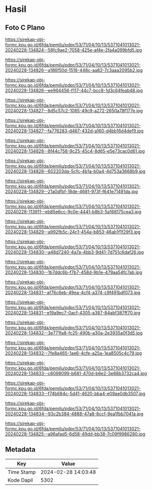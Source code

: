 # Hasil

## Foto C Plano

https://sirekap-obj-formc.kpu.go.id/6fda/pemilu/pdpr/53/71/04/10/13/5371041013021-20240228-134824--58fc9ae2-7058-425e-af4e-2fa4a099bfd5.jpg

https://sirekap-obj-formc.kpu.go.id/6fda/pemilu/pdpr/53/71/04/10/13/5371041013021-20240228-134826--a186f50d-1516-448c-aa82-7c3aaa2095b2.jpg

https://sirekap-obj-formc.kpu.go.id/6fda/pemilu/pdpr/53/71/04/10/13/5371041013021-20240228-134826--ee964456-f117-44c7-bcc8-1d3c64feab48.jpg

https://sirekap-obj-formc.kpu.go.id/6fda/pemilu/pdpr/53/71/04/10/13/5371041013021-20240228-134827--8d5c57c2-1085-49c9-a272-2650a78f177e.jpg

https://sirekap-obj-formc.kpu.go.id/6fda/pemilu/pdpr/53/71/04/10/13/5371041013021-20240228-134827--fa776283-d467-432d-a160-d4bb16d4def9.jpg

https://sirekap-obj-formc.kpu.go.id/6fda/pemilu/pdpr/53/71/04/10/13/5371041013021-20240228-134828--8f44c758-9c25-45c4-8d65-e5e73cac0d61.jpg

https://sirekap-obj-formc.kpu.go.id/6fda/pemilu/pdpr/53/71/04/10/13/5371041013021-20240228-134828--602203da-5cfc-4b1a-b0a4-4d753a3668b9.jpg

https://sirekap-obj-formc.kpu.go.id/6fda/pemilu/pdpr/53/71/04/10/13/5371041013021-20240228-134829--21a0dfbf-18de-4681-973f-f641e71491da.jpg

https://sirekap-obj-formc.kpu.go.id/6fda/pemilu/pdpr/53/71/04/10/13/5371041013021-20240228-113911--eb85e6cc-9c0e-4441-b8b3-5a168175cea3.jpg

https://sirekap-obj-formc.kpu.go.id/6fda/pemilu/pdpr/53/71/04/10/13/5371041013021-20240228-134829--a992fb5c-24c1-454a-b853-46ab1f1f29f3.jpg

https://sirekap-obj-formc.kpu.go.id/6fda/pemilu/pdpr/53/71/04/10/13/5371041013021-20240228-134830--a48d7240-4a7a-4bb3-9d41-7d751c6daf26.jpg

https://sirekap-obj-formc.kpu.go.id/6fda/pemilu/pdpr/53/71/04/10/13/5371041013021-20240228-134830--1b7ddc6b-f7b7-458d-9b1e-479aa54fc7ab.jpg

https://sirekap-obj-formc.kpu.go.id/6fda/pemilu/pdpr/53/71/04/10/13/5371041013021-20240228-134831--af76c6eb-49ea-4cf4-a374-c9f491bdf073.jpg

https://sirekap-obj-formc.kpu.go.id/6fda/pemilu/pdpr/53/71/04/10/13/5371041013021-20240228-134831--e19a9ec7-0acf-4305-a387-84abf387ff70.jpg

https://sirekap-obj-formc.kpu.go.id/6fda/pemilu/pdpr/53/71/04/10/13/5371041013021-20240228-134832--3e771fa8-fc25-490b-a30a-2e3935a0f3d5.jpg

https://sirekap-obj-formc.kpu.go.id/6fda/pemilu/pdpr/53/71/04/10/13/5371041013021-20240228-134832--7fe8a465-1ae6-4cfe-a25a-1ea8505c4c79.jpg

https://sirekap-obj-formc.kpu.go.id/6fda/pemilu/pdpr/53/71/04/10/13/5371041013021-20240228-134833--c6098099-b681-470d-b6e2-3e68b3732ca4.jpg

https://sirekap-obj-formc.kpu.go.id/6fda/pemilu/pdpr/53/71/04/10/13/5371041013021-20240228-134833--f74b684c-5d41-4620-bba4-e09ae0db3507.jpg

https://sirekap-obj-formc.kpu.go.id/6fda/pemilu/pdpr/53/71/04/10/13/5371041013021-20240228-134834--93c2b384-4888-47a8-8ccf-9ea1fbb7041a.jpg

https://sirekap-obj-formc.kpu.go.id/6fda/pemilu/pdpr/53/71/04/10/13/5371041013021-20240228-134825--a96afad5-6d58-49dd-bb38-7c09f9986280.jpg


## Metadata

| Key        | Value               |
| ---------- | ------------------- |
| Time Stamp | 2024-02-28 14:03:48 |
| Kode Dapil | 5302                |



